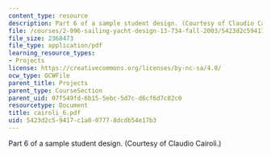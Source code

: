```yaml
---
content_type: resource
description: Part 6 of a sample student design. (Courtesy of Claudio Cairoli.)
file: /courses/2-996-sailing-yacht-design-13-734-fall-2003/5423d2c59417c1a007778dcdb54e17b3_cairoli_6.pdf
file_size: 2368473
file_type: application/pdf
learning_resource_types:
- Projects
license: https://creativecommons.org/licenses/by-nc-sa/4.0/
ocw_type: OCWFile
parent_title: Projects
parent_type: CourseSection
parent_uid: 07f549fd-6b15-5ebc-5d7c-d6cf6d7c82c0
resourcetype: Document
title: cairoli_6.pdf
uid: 5423d2c5-9417-c1a0-0777-8dcdb54e17b3
---
```

Part 6 of a sample student design. (Courtesy of Claudio Cairoli.)